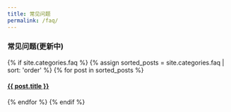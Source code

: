 ```yaml
---
title: 常见问题
permalink: /faq/
---
```

### 常见问题(更新中)
{% if site.categories.faq %}
  {% assign sorted_posts = site.categories.faq | sort: 'order' %}
  {% for post in sorted_posts %}
<h4><a href="{{ post.url }}">{{ post.title }}</a></h4>
<!--  <p>{{ post.excerpt }}</p>-->
  {% endfor %}
{% endif %}

